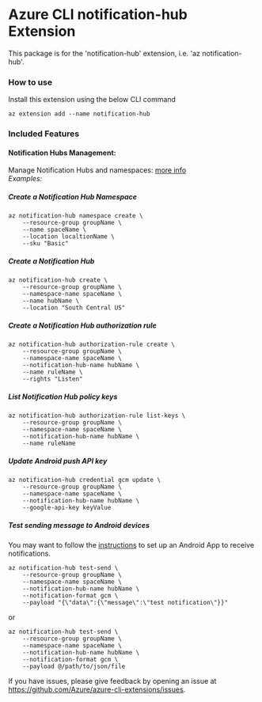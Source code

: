 # Azure CLI notification-hub Extension #
This package is for the 'notification-hub' extension, i.e. 'az notification-hub'.

### How to use ###
Install this extension using the below CLI command
```
az extension add --name notification-hub
```

### Included Features
#### Notification Hubs Management:
Manage Notification Hubs and namespaces: [more info](https://docs.microsoft.com/azure/notification-hubs)\
*Examples:*

##### Create a Notification Hub Namespace

```
az notification-hub namespace create \
    --resource-group groupName \
    --name spaceName \
    --location localtionName \
    --sku "Basic"
```

##### Create a Notification Hub
```
az notification-hub create \
    --resource-group groupName \
    --namespace-name spaceName \
    --name hubName \
    --location "South Central US"
```

##### Create a Notification Hub authorization rule
```
az notification-hub authorization-rule create \
    --resource-group groupName \
    --namespace-name spaceName \
    --notification-hub-name hubName \
    --name ruleName \
    --rights "Listen"
```

##### List Notification Hub policy keys
```
az notification-hub authorization-rule list-keys \
    --resource-group groupName \
    --namespace-name spaceName \
    --notification-hub-name hubName \
    --name ruleName
```

##### Update Android push API key
```
az notification-hub credential gcm update \
    --resource-group groupName \
    --namespace-name spaceName \
    --notification-hub-name hubName \
    --google-api-key keyValue
```

##### Test sending message to Android devices
You may want to follow the [instructions](https://docs.microsoft.com/en-us/azure/notification-hubs/notification-hubs-android-push-notification-google-fcm-get-started) to set up an Android App to receive notifications.

```
az notification-hub test-send \
    --resource-group groupName \
    --namespace-name spaceName \
    --notification-hub-name hubName \
    --notification-format gcm \
    --payload "{\"data\":{\"message\":\"test notification\"}}"
```
or
```
az notification-hub test-send \
    --resource-group groupName \
    --namespace-name spaceName \
    --notification-hub-name hubName \
    --notification-format gcm \
    --payload @/path/to/json/file
```

If you have issues, please give feedback by opening an issue at https://github.com/Azure/azure-cli-extensions/issues.
